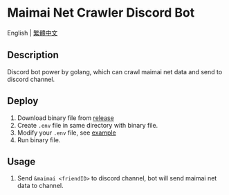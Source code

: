 # Maimai Net Crawler Discord Bot
English | [繁體中文](docs/readme_cn.md)

## Description
Discord bot power by golang, which can crawl maimai net data and send to discord channel.

## Deploy
1. Download binary file from [release]()
2. Create `.env` file in same directory with binary file.
3. Modify your `.env` file, see [example](.env.example)
4. Run binary file.

## Usage
1. Send `&maimai <friendID>` to discord channel, bot will send maimai net data to channel.